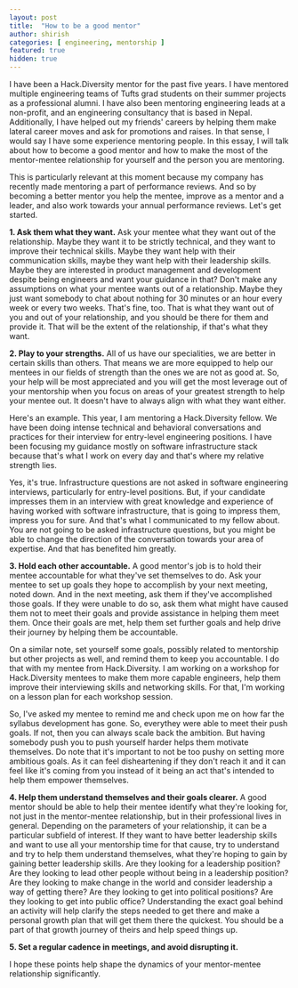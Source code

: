 ```yaml
---
layout: post
title:  "How to be a good mentor"
author: shirish
categories: [ engineering, mentorship ]
featured: true
hidden: true
---
```


I have been a Hack.Diversity mentor for the past five years. I have mentored multiple engineering teams of Tufts grad students on their summer projects as a professional alumni. I have also been mentoring engineering leads at a non-profit, and an engineering consultancy that is based in Nepal. Additionally, I have helped out my friends' careers by helping them make lateral career moves and ask for promotions and raises. In that sense, I would say I have some experience mentoring people. In this essay, I will talk about how to become a good mentor and how to make the most of the mentor-mentee relationship for yourself and the person you are mentoring.

This is particularly relevant at this moment because my company has recently made mentoring a part of performance reviews. And so by becoming a better mentor you help the mentee, improve as a mentor and a leader, and also work towards your annual performance reviews. Let's get started.

**1. Ask them what they want.** Ask your mentee what they want out of the relationship. Maybe they want it to be strictly technical, and they want to improve their technical skills. Maybe they want help with their communication skills, maybe they want help with their leadership skills. Maybe they are interested in product management and development despite being engineers and want your guidance in that? Don't make any assumptions on what your mentee wants out of a relationship. Maybe they just want somebody to chat about nothing for 30 minutes or an hour every week or every two weeks. That's fine, too. That is what they want out of you and out of your relationship, and you should be there for them and provide it. That will be the extent of the relationship, if that's what they want.

**2. Play to your strengths.** All of us have our specialities, we are better in certain skills than others. That means we are more equipped to help our mentees in our fields of strength than the ones we are not as good at. So, your help will be most appreciated and you will get the most leverage out of your mentorship when you focus on areas of your greatest strength to help your mentee out. It doesn't have to always align with what they want either.

Here's an example. This year, I am mentoring a Hack.Diversity fellow. We have been doing intense technical and behavioral conversations and practices for their interview for entry-level engineering positions. I have been focusing my guidance mostly on software infrastructure stack because that's what I work on every day and that's where my relative strength lies.

Yes, it's true. Infrastructure questions are  not asked in software engineering interviews, particularly for entry-level positions. But, if your candidate impresses them in an interview with great knowledge and experience of having worked with software infrastructure, that is going to impress them, impress you for sure. And that's what I communicated to my fellow about. You are not going to be asked infrastructure questions, but you might be able to change the direction of the conversation towards your area of expertise. And that has benefited him greatly.

**3. Hold each other accountable.** A good mentor's job is to hold their mentee accountable for what they've set themselves to do. Ask your mentee to set up goals they hope to accomplish by your next meeting, noted down. And in the next meeting, ask them if they've accomplished those goals. If they were unable to do so, ask them what might have caused them not to meet their goals and provide assistance in helping them meet them. Once their goals are met, help them set further goals and help drive their journey by helping them be accountable.

On a similar note, set yourself some goals, possibly related to mentorship but other projects as well, and remind them to keep you accountable. I do that with my mentee from Hack.Diversity. I am working on a workshop for Hack.Diversity mentees to make them more capable engineers, help them improve their interviewing skills and networking skills. For that, I'm working on a lesson plan for each workshop session.

So, I've asked my mentee to remind me and check upon me on how far the syllabus development has gone. So, everythey were able to meet their push goals. If not, then you can always scale back the ambition. But having somebody push you to push yourself harder helps them motivate themselves. Do note that it's important to not be too pushy on setting more ambitious goals. As it can feel disheartening if they don't reach it and it can feel like it's coming from you instead of it being an act that's intended to help them empower themselves.

**4. Help them understand themselves and their goals clearer.** A good mentor should be able to help their mentee identify what they're looking for, not just in the mentor-mentee relationship, but in their professional lives in general. Depending on the parameters of your relationship, it can be a particular subfield of interest. If they want to have better leadership skills and want to use all your mentorship time for that cause, try to understand and try to help them understand themselves, what they're hoping to gain by gaining better leadership skills. Are they looking for a leadership position? Are they looking to lead other people without being in a leadership position? Are they looking to make change in the world and consider leadership a way of getting there? Are they looking to get into political positions? Are they looking to get into public office? Understanding the exact goal behind an activity will help clarify the steps needed to get there and make a personal growth plan that will get them there the quickest. You should be a part of that growth journey of theirs and help speed things up.

**5. Set a regular cadence in meetings, and avoid disrupting it.**

I hope these points help shape the dynamics of your mentor-mentee relationship significantly.